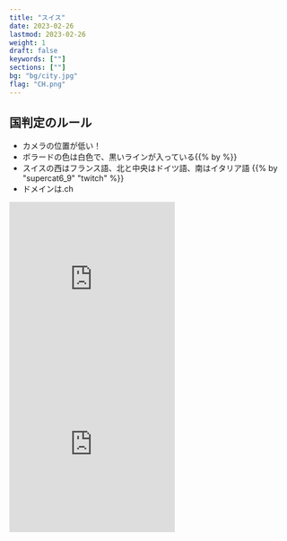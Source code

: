 ```yaml
---
title: "スイス"
date: 2023-02-26
lastmod: 2023-02-26
weight: 1
draft: false
keywords: [""]
sections: [""]
bg: "bg/city.jpg"
flag: "CH.png"
---
```


<div class="main-desciption country-description">
    <h2 class="section-title">国判定のルール</h2>
    <ul class="rule-list">
        <li>カメラの位置が<span class="quiz">低い！</span></li>
        <li>ボラードの色は<span class="quiz">白色で、黒いラインが入っている</span>{{% by %}}</li>
        <li>スイスの西はフランス語、北と中央はドイツ語、南はイタリア語 {{% by "supercat6_9" "twitch" %}}</li>
        <li>ドメインは<span class="quiz">.ch</span></li>
    </ul>
</div>


<div class="googlemap-if">
<iframe src="https://www.google.com/maps/embed?pb=!4v1679244668707!6m8!1m7!1sHra-7aZpgqLP7iI8XFgXtA!2m2!1d46.43315174679127!2d6.213722842307408!3f45.06237691668897!4f-18.81163556144068!5f0.7820865974627469" width="295" height="295" style="border:0;" allowfullscreen="" loading="lazy" referrerpolicy="no-referrer-when-downgrade"></iframe>
<iframe src="https://www.google.com/maps/embed?pb=!4v1679244792427!6m8!1m7!1sPMHwcoh2VoA8blwhGaoToQ!2m2!1d46.43273244754971!2d6.213203270503473!3f227.8736036904779!4f-3.4794664452782627!5f3.325193203789971" width="295" height="295" style="border:0;" allowfullscreen="" loading="lazy" referrerpolicy="no-referrer-when-downgrade"></iframe>
</div>